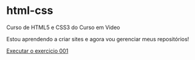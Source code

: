 # html-css
 Curso de HTML5 e CSS3 do Curso em Video

 Estou aprendendo a criar sites e agora vou gerenciar meus repositórios! 

 <a href="https://https://github.com/wanderleybruno/html-css/blob/main/exercicios/ex021/caixa01.HTML">Executar o exercicio 001</a>
